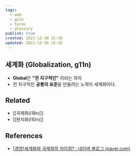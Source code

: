 ```yaml
---
tags:
  - web
  - g11n
  - terms
  - glossary
publish: true
created: 2021-12-30 15:30
updated: 2021-12-30 15:35
---
```


## 세계화 (Globalization, g11n)

- **Global**은 **"전 지구적인"** 이라는 의미
- 전 지구적인 **공통의 표준**을 만들려는 노력이 세계화이다.

## Related

- [[국제화(i18n)]]
- [[현지화(l10n)]]

## References

- [[경영]세계화와 국제화의 차이점? : 네이버 블로그 (naver.com)](https://m.blog.naver.com/PostView.naver?isHttpsRedirect=true&blogId=ooyyrr1004&logNo=220858440465)
